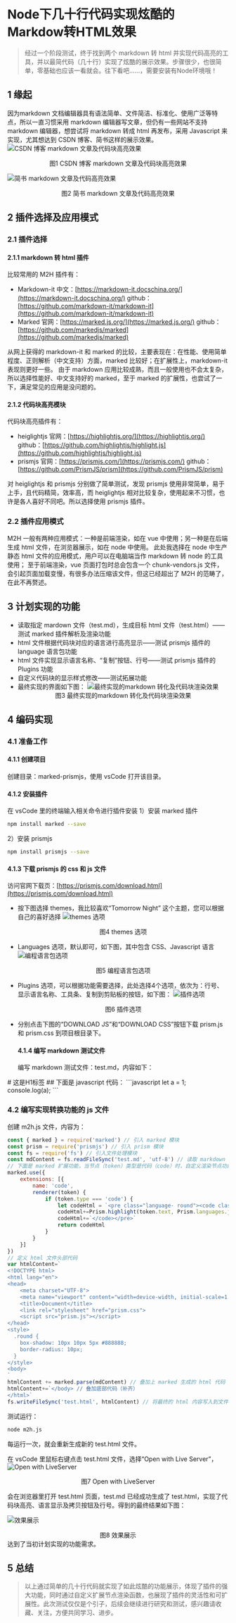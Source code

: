 # Node下几十行代码实现炫酷的Markdow转HTML效果

> 经过一个阶段测试，终于找到两个 markdown 转 html 并实现代码高亮的工具，并以最简代码（几十行）实现了炫酷的展示效果。步骤很少，也很简单，零基础也应该一看就会。往下看吧......，需要安装有Node环境哦！

## 1 缘起

因为markdown 文档编辑器具有语法简单、文件简洁、标准化、使用广泛等特点，所以一直习惯采用 markdown 编辑器写文章，但仍有一些网站不支持 markdown 编辑器，想尝试将 markdown 转成 html 再发布，采用 Javascript 来实现，尤其想达到 CSDN 博客、简书这样的展示效果。
![CSDN 博客 markdown 文章及代码块高亮效果](_static/Node下几十行代码实现炫酷的Markdow转HTML效果-01.png)<center>图1  CSDN 博客 markdown 文章及代码块高亮效果</center>

![简书 markdown 文章及代码高亮效果](_static/Node下几十行代码实现炫酷的Markdow转HTML效果-02.png)<center>图2  简书 markdown 文章及代码高亮效果</center>

## 2 插件选择及应用模式

### 2.1 插件选择

#### 2.1.1 markdown 转 html 插件

比较常用的 M2H 插件有：

- Markdown-it
  中文：[https://markdown-it.docschina.org/](https://markdown-it.docschina.org/)
  github：[https://github.com/markdown-it/markdown-it](https://github.com/markdown-it/markdown-it)
- Marked
  官网：[https://marked.js.org/](https://marked.js.org/)
  github：[https://github.com/markedjs/marked](https://github.com/markedjs/marked)

从网上获得的 markdown-it 和 marked 的比较，主要表现在：在性能、使用简单程度、正则解析（中文支持）方面，marked 比较好；在扩展性上，markdown-it 表现则更好一些。
由于 markdown 应用比较成熟，而且一般使用也不会太复杂，所以选择性能好、中文支持好的 marked，至于 marked 的扩展性，也尝试了一下，满足常见的应用是没问题的。

#### 2.1.2 代码块高亮模块

代码块高亮插件有：

- heiglightjs
  官网：[https://highlightjs.org/](https://highlightjs.org/)
  github：[https://github.com/highlightjs/highlight.js](https://github.com/highlightjs/highlight.js)
- prismjs
  官网：[https://prismjs.com/](https://prismjs.com/)
  github：[https://github.com/PrismJS/prism](https://github.com/PrismJS/prism)

对 heiglightjs 和 prismjs 分别做了简单测试，发现 prismjs 使用非常简单，易于上手，且代码精简，效率高，而 heiglightjs  相对比较复杂，使用起来不习惯，也许是各人喜好不同吧。所以选择使用 prismjs 插件。

### 2.2 插件应用模式

M2H 一般有两种应用模式：一种是前端渲染，如在 vue 中使用；另一种是在后端生成 html 文件，在浏览器展示，如在 node 中使用。
此处我选择在 node 中生产静态 html 文件的应用模式，用户可以在电脑端当作 markdown 转 node 的工具使用； 至于前端渲染，vue 页面打包时总会包含一个 chunk-vendors.js 文件，会引起页面加载变慢，有很多办法压缩该文件，但这已经超出了 M2H 的范畴了，在此不再赘述。

## 3 计划实现的功能

- 读取指定 mardown 文件（test.md），生成目标 html 文件（test.html）——测试 marked 插件解析及渲染功能
- html 文件根据代码块对应的语言进行高亮显示——测试 prismjs 插件的 language 语言包功能
- html 文件实现显示语言名称、“复制”按钮、行号——测试 prismjs 插件的 Plugins 功能
- 自定义代码块的显示样式修改——测试拓展功能
- 最终实现的界面如下图：
  ![最终实现的markdown 转化及代码块渲染效果](_static/Node下几十行代码实现炫酷的Markdow转HTML效果-03.png)<center>图3  最终实现的markdown 转化及代码块渲染效果</center>

## 4 编码实现

### 4.1 准备工作

#### 4.1.1 创建项目

创建目录：marked-prismjs，使用 vsCode 打开该目录。

#### 4.1.2 安装插件

在 vsCode 里的终端输入相关命令进行插件安装
1）安装 marked 插件

```bash
npm install marked --save
```

2）安装 prismjs

```bash
npm install prismjs --save
```

#### 4.1.3 下载 prismjs 的 css 和 js 文件

访问官网下载页：[https://prismjs.com/download.html](https://prismjs.com/download.html)

- 按下图选择 themes，我比较喜欢“Tomorrow Night” 这个主题，您可以根据自己的喜好选择
  ![themes 选项](_static/Node下几十行代码实现炫酷的Markdow转HTML效果-04.png)<center>图4  themes 选项</center>

- Languages 选项，默认即可，如下图，其中包含 CSS、Javascript 语言
  ![编程语言包选项](_static/Node下几十行代码实现炫酷的Markdow转HTML效果-05.png)<center>图5  编程语言包选项</center>

- Plugins 选项，可以根据功能需要选择，此处选择4个选项，依次为：行号、显示语言名称、工具条、复制到剪贴板的按钮，如下图：
  ![插件选项](_static/Node下几十行代码实现炫酷的Markdow转HTML效果-06.png)<center>图6  插件选项</center>

- 分别点击下图的“DOWNLOAD JS”和“DOWNLOAD CSS”按钮下载 prism.js 和 prism.css 到项目根目录下。
  
  #### 4.1.4 编写 markdown 测试文件
  
  编写 markdown 测试文件：test.md，内容如下：

\# 这是H1标签
\## 下面是 javascript 代码：
\```javascript
    let a = 1;
console.log(a);
\`\`\`

### 4.2 编写实现转换功能的 js 文件

创建 m2h.js 文件，内容为：

```javascript
const { marked } = require('marked') // 引入 marked 模块
const prism = require('prismjs') // 引入 prism 模块
const fs = require('fs') // 引入文件处理模块
const mdContent = fs.readFileSync('test.md', 'utf-8') // 读取 markdown 文件内容
// 下面是 marked 扩展功能，当节点（token）类型是代码（code）时，自定义渲染节点功能，及使用自定义的 renderer 函数来代替默认 renderer 函数，达到改写当前节点生成的 html 代码的样式
marked.use({
    extensions: [{
        name: 'code',   
        renderer(token) {
            if (token.type === 'code') {
                let codeHtml = `<pre class="language- round"><code class="language-`+token.lang+` line-numbers">`
                codeHtml+=Prism.highlight(token.text, Prism.languages.javascript, 'javascript')
                codeHtml+=`</code></pre>`
                return codeHtml
            }
        }
    }]
})
// 定义 html 文件头部代码
var htmlContent=`
<!DOCTYPE html>
<html lang="en">
<head>
    <meta charset="UTF-8">
    <meta name="viewport" content="width=device-width, initial-scale=1.0">
    <title>Document</title>
    <link rel="stylesheet" href="prism.css">
    <script src="prism.js"></script>
</head>
<style>
  .round {
    box-shadow: 10px 10px 5px #888888;
    border-radius: 10px;
  }
</style>
<body>
`
htmlContent += marked.parse(mdContent) // 叠加上 marked 生成的 html 代码
htmlContent+=`</body> // 叠加底部代码（补齐）
</html>`
fs.writeFileSync('test.html', htmlContent) // 将最终的 html 内容写入到文件 test.html
```

测试运行：

```bash
node m2h.js
```

每运行一次，就会重新生成新的 test.html 文件。

在 vsCode 里鼠标右键点击 test.html 文件，选择“Open with Live Server”，
![Open with LiveServer](_static/Node下几十行代码实现炫酷的Markdow转HTML效果-07.png)<center>图7  Open with LiveServer</center>

会在浏览器里打开 test.html 页面，test.md 已经成功生成了 test.html，实现了代码块高亮、语言显示及拷贝按钮及行号。得到的最终结果如下图：

![效果展示](_static/Node下几十行代码实现炫酷的Markdow转HTML效果-08.png)<center>图8  效果展示</center>
达到了当初计划实现的功能需求。

## 5 总结

> 以上通过简单的几十行代码就实现了如此炫酷的功能展示，体现了插件的强大功能，同时通过自定义扩展节点渲染函数，也展现了插件的灵活性和可扩展性。此次测试仅仅是个引子，后续会继续进行研究和测试，感兴趣请收藏、关注，方便共同学习、进步。